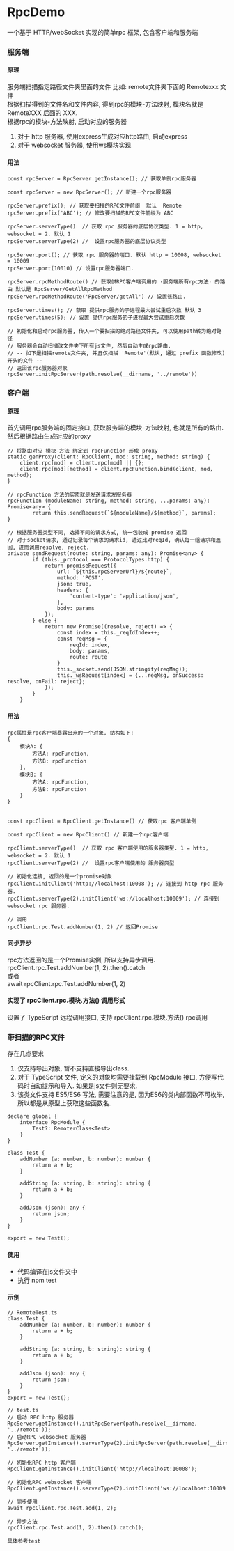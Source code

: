 # RpcDemo
一个基于 HTTP/webSocket 实现的简单rpc 框架, 包含客户端和服务端
### 服务端
#### 原理     
服务端扫描指定路径文件夹里面的文件  比如: remote文件夹下面的 Remotexxx 文件  
根据扫描得到的文件名和文件内容, 得到rpc的模块-方法映射, 模块名就是 RemoteXXX 后面的 XXX.  
根据rpc的模块-方法映射, 启动对应的服务器
1. 对于 http 服务器, 使用express生成对应http路由, 启动express
2. 对于 websocket 服务器, 使用ws模块实现

#### 用法
```
const rpcServer = RpcServer.getInstance(); // 获取单例rpc服务器

const rpcServer = new RpcServer(); // 新建一个rpc服务器

rpcServer.prefix(); // 获取要扫描的RPC文件前缀  默认  Remote
rpcServer.prefix('ABC'); // 修改要扫描的RPC文件前缀为 ABC

rpcServer.serverType()  // 获取 rpc 服务器的底层协议类型. 1 = http, websocket = 2. 默认 1
rpcServer.serverType(2) //  设置rpc服务器的底层协议类型 

rpcServer.port(); // 获取 rpc 服务器的端口. 默认 http = 10008, websocket = 10009
rpcServer.port(10010) // 设置rpc服务器端口. 

rpcServer.rpcMethodRoute() // 获取供RPC客户端调用的 ·服务端所有rpc方法· 的路由 默认是 RpcServer/GetAllRpcMethod
rpcServer.rpcMethodRoute('RpcServer/getAll') // 设置该路由. 

rpcServer.times(); // 获取 提供rpc服务的子进程最大尝试重启次数 默认 3 
rpcServer.times(5); // 设置 提供rpc服务的子进程最大尝试重启次数

// 初始化和启动rpc服务器, 传入一个要扫描的绝对路径文件夹, 可以使用path转为绝对路径
// 服务器会自动扫描改文件夹下所有js文件, 然后自动生成rpc路由.
// -- 如下是扫描remote文件夹, 并且仅扫描 'Remote'(默认, 通过 prefix 函数修改) 开头的文件 -- 
// 返回该rpc服务器对象
rpcServer.initRpcServer(path.resolve(__dirname, '../remote')) 

```


### 客户端
#### 原理
首先调用rpc服务端的固定接口, 获取服务端的模块-方法映射, 也就是所有的路由. 然后根据路由生成对应的proxy
```
// 将路由对应 模块-方法 绑定到 rpcFunction 形成 proxy
static genProxy(client: RpcClient, mod: string, method: string) {
    client.rpc[mod] = client.rpc[mod] || {};
    client.rpc[mod][method] = client.rpcFunction.bind(client, mod, method); 
}

// rpcFunction 方法的实质就是发送请求发服务器
rpcFunction (moduleName: string, method: string, ...params: any): Promise<any> {
        return this.sendRequest(`${moduleName}/${method}`, params);
}

// 根据服务器类型不同, 选择不同的请求方式, 统一包装成 promise 返回
// 对于socket请求, 通过记录每个请求的请求id, 通过比对reqId, 确认每一组请求和返回, 进而调用resolve, reject.
private sendRequest(route: string, params: any): Promise<any> {
        if (this._protocol === ProtocolTypes.http) {
            return promiseRequest({
                url: `${this.rpcServerUrl}/${route}`,
                method: 'POST',
                json: true,
                headers: {
                    'content-type': 'application/json',
                },
                body: params
            });
        } else {
            return new Promise((resolve, reject) => {
                const index = this._reqIdIndex++;
                const reqMsg = {
                    reqId: index,
                    body: params,
                    route: route
                }
                this._socket.send(JSON.stringify(reqMsg));
                this._wsRequest[index] = {...reqMsg, onSuccess: resolve, onFail: reject};
            });
        }
    }
```
#### 用法
```
rpc属性是rpc客户端暴露出来的一个对象, 结构如下:  
{
    模块A: {
        方法A: rpcFunction,
        方法B: rpcFunction
    },
    模块B: {
        方法A: rpcFunction,
        方法B: rpcFunction
    }
}


const rpcClient = RpcClient.getInstance() // 获取rpc 客户端单例

const rpcClient = new RpcClient() // 新建一个rpc客户端

rpcClient.serverType()  // 获取 rpc 客户端使用的服务器类型. 1 = http, websocket = 2. 默认 1
rpcClient.serverType(2) //  设置rpc客户端使用的 服务器类型 

// 初始化连接, 返回的是一个promise对象
rpcClient.initClient('http://localhost:10008'); // 连接到 http rpc 服务器.
rpcClient.serverType(2).initClient('ws://localhost:10009'); // 连接到 websocket rpc 服务器.

// 调用
rpcClient.rpc.Test.addNumber(1, 2) // 返回Promise

```

#### 同步异步
rpc方法返回的是一个Promise实例, 所以支持异步调用.  
rpcClient.rpc.Test.addNumber(1, 2).then().catch  
或者  
await rpcClient.rpc.Test.addNumber(1, 2)  

#### 实现了 rpcClient.rpc.模块.方法() 调用形式
设置了 TypeScript 远程调用接口, 支持 rpcClient.rpc.模块.方法() rpc调用

### 带扫描的RPC文件
存在几点要求
1. 仅支持导出对象, 暂不支持直接导出class. 
2. 对于 TypeScript 文件, 定义的对象均需要挂载到 RpcModule 接口, 方便写代码时自动提示和导入. 如果是js文件则无要求.
3. 该类文件支持 ES5/ES6 写法, 需要注意的是, 因为ES6的类内部函数不可枚举, 所以都是从原型上获取这些函数名.
```
declare global {
    interface RpcModule {
        Test?: RemoterClass<Test>
    }
}

class Test {
    addNumber (a: number, b: number): number {
        return a + b;
    }

    addString (a: string, b: string): string {
        return a + b;
    }

    addJson (json): any {
        return json;
    }
}

export = new Test();
```

#### 使用
* 代码编译在js文件夹中 
* 执行 npm test

#### 示例
````
// RemoteTest.ts
class Test {
    addNumber (a: number, b: number): number {
        return a + b;
    }

    addString (a: string, b: string): string {
        return a + b;
    }

    addJson (json): any {
        return json;
    }
}
export = new Test();

// test.ts
// 启动 RPC http 服务器
RpcServer.getInstance().initRpcServer(path.resolve(__dirname, '../remote'));
// 启动RPC websocket 服务器
RpcServer.getInstance().serverType(2).initRpcServer(path.resolve(__dirname, '../remote'));

// 初始化RPC http 客户端
RpcClient.getInstance().initClient('http://localhost:10008');

// 初始化RPC websocket 客户端
RpcClient.getInstance().serverType(2).initClient('ws://localhost:10009');

// 同步使用
await rpcClient.rpc.Test.add(1, 2);

// 异步方法
rpcClient.rpc.Test.add(1, 2).then().catch();

具体参考test
````


